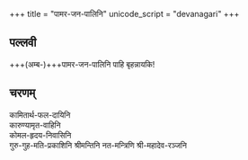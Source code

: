 +++
title = "पामर-जन-पालिनि"
unicode_script = "devanagari"
+++

## पल्लवी
+++(अम्ब-)+++पामर-जन-पालिनि पाहि बृहन्नायकि!

## चरणम्
कामितार्थ-फल-दायिनि  
कारुण्यामृत-वाहिनि  
कोमल-हृदय-निवासिनि  
गुरु-गुह-मति-प्रकाशिनि श्रीमन्तिनि नत-मन्त्रिणि श्री-महादेव-रञ्जनि

